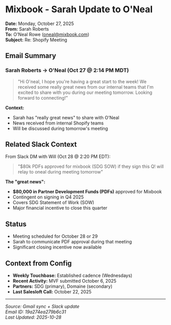 # Mixbook - Sarah Update to O'Neal

**Date:** Monday, October 27, 2025  
**From:** Sarah Roberts  
**To:** O'Neal Rowe (oneal@mixbook.com)  
**Subject:** Re: Shopify Meeting

## Email Summary

### Sarah Roberts → O'Neal (Oct 27 @ 2:14 PM MDT)
> "Hi O'neal, I hope you're having a great start to the week! We received some really great news from our internal teams that I'm excited to share with you during our meeting tomorrow. Looking forward to connecting!"

**Context:**
- Sarah has "really great news" to share with O'Neal
- News received from internal Shopify teams
- Will be discussed during tomorrow's meeting

## Related Slack Context
From Slack DM with Will (Oct 28 @ 2:20 PM EDT):
> "$80k PDFs approved for mixbook (SDG SOW) if they sign this Q! will relay to oneal during meeting tomorrow"

**The "great news":**
- **$80,000 in Partner Development Funds (PDFs)** approved for Mixbook
- Contingent on signing in Q4 2025
- Covers SDG Statement of Work (SOW)
- Major financial incentive to close this quarter

## Status
- Meeting scheduled for October 28 or 29
- Sarah to communicate PDF approval during that meeting
- Significant closing incentive now available

## Context from Config
- **Weekly Touchbase:** Established cadence (Wednesdays)
- **Recent Activity:** MVF submitted October 6, 2025
- **Partners:** SDG (primary), Domaine (secondary)
- **Last Salesloft Call:** October 22, 2025

---

*Source: Gmail sync + Slack update*  
*Email ID: 19a274ea279b6c31*  
*Last Updated: 2025-10-28*

